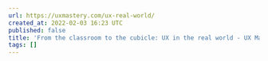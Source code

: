 ```yaml
---
url: https://uxmastery.com/ux-real-world/
created_at: 2022-02-03 16:23 UTC
published: false
title: 'From the classroom to the cubicle: UX in the real world - UX Mastery'
tags: []
---
```



